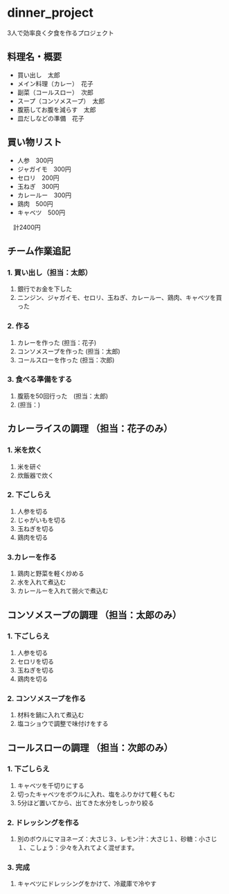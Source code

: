# dinner_project
3人で効率良く夕食を作るプロジェクト

## 料理名・概要
* 買い出し　太郎
* メイン料理（カレー）　花子
* 副菜（コールスロー）　次郎
* スープ（コンソメスープ）　太郎
* 腹筋してお腹を減らす　太郎
* 皿だしなどの準備　花子

## 買い物リスト
* 人参　300円
* ジャガイモ　300円
* セロリ　200円
* 玉ねぎ　300円
* カレールー　300円
* 鶏肉　500円
* キャベツ　500円

　計2400円

## チーム作業追記
### 1. 買い出し（担当：太郎）
1. 銀行でお金を下した 
2. ニンジン、ジャガイモ、セロリ、玉ねぎ、カレールー、鶏肉、キャベツを買った
### 2. 作る
1. カレーを作った (担当：花子)
2. コンソメスープを作った (担当：太郎)
3. コールスローを作った (担当：次郎)
### 3. 食べる準備をする
1. 腹筋を50回行った　(担当：太郎)
2. (担当：)


## カレーライスの調理 （担当：花子のみ）
### 1. 米を炊く
1. 米を研ぐ
2. 炊飯器で炊く
### 2. 下ごしらえ
1. 人参を切る
2. じゃがいもを切る
3. 玉ねぎを切る
4. 鶏肉を切る
### 3.カレーを作る
1. 鶏肉と野菜を軽く炒める
2. 水を入れて煮込む
3. カレールーを入れて弱火で煮込む

## コンソメスープの調理 （担当：太郎のみ）
### 1. 下ごしらえ
1. 人参を切る
2. セロリを切る
3. 玉ねぎを切る
4. 鶏肉を切る
### 2. コンソメスープを作る
1. 材料を鍋に入れて煮込む
2. 塩コショウで調整で味付けをする

## コールスローの調理 （担当：次郎のみ）
### 1. 下ごしらえ
1. キャベツを千切りにする
2. 切ったキャベツをボウルに入れ、塩をふりかけて軽くもむ
3. 5分ほど置いてから、出てきた水分をしっかり絞る
### 2. ドレッシングを作る
1. 別のボウルにマヨネーズ：大さじ３、レモン汁：大さじ１、砂糖：小さじ１、こしょう：少々を入れてよく混ぜます。
### 3. 完成
1. キャベツにドレッシングをかけて、冷蔵庫で冷やす






